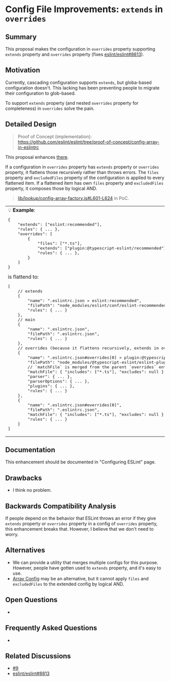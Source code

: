 # Config File Improvements: `extends` in `overrides`

## Summary

This proposal makes the configuration in `overrides` property supporting `extends` property and `overrides` property (fixes [eslint/eslint#8813]).

## Motivation

Currently, cascading configuration supports `extends`, but globa-based configuration doesn't. This lacking has been preventing people to migrate their configuration to glob-based.

To support `extends` property (and nested `overrides` property for completeness) in `overrides` solve the pain.

## Detailed Design

> Proof of Concept (implementation): https://github.com/eslint/eslint/tree/proof-of-concept/config-array-in-eslintrc

This proposal enhances [there](README.md#extends-in-overrides).

If a configuration in `overrides` property has `extends` property or `overrides` property, it flattens those recursively rather than throws errors. The `files` property and `excludedFiles` property of the configuration is applied to every flattened item. If a flattened item has own `files` property and `excludedFiles` property, it composes those by logical AND.

> [lib/lookup/config-array-factory.js#L601-L624](https://github.com/eslint/eslint/blob/153640180a8944af3a1c488462ed30d0c215f5ed/lib/_lookup/config-array-factory.js#L601-L624) in PoC.

<table><td>
💡 <b>Example</b>:
<pre lang="jsonc">
{
    "extends": ["eslint:recommended"],
    "rules": { ... },
    "overrides": [
        {
            "files": ["*.ts"],
            "extends": ["plugin:@typescript-eslint/recommended"],
            "rules": { ... },
        }
    ]
}
</pre>
is flattend to:
<pre lang="jsonc">
[
    // extends
    {
        "name": ".eslintrc.json » eslint:recommended",
        "filePath": "node_modules/eslint/conf/eslint-recommended.js",
        "rules": { ... }
    },
    // main
    {
        "name": ".eslintrc.json",
        "filePath": ".eslintrc.json",
        "rules": { ... }
    },
    // overrides (because it flattens recursively, extends in overrides is here)
    {
        "name": ".eslintrc.json#overrides[0] » plugin:@typescript-eslint/recommended",
        "filePath": "node_modules/@typescript-eslint/eslint-plugin/dist/index.js",
        // `matchFile` is merged from the parent `overrides` entry and itself.
        "matchFile": { "includes": ["*.ts"], "excludes": null },
        "parser": { ... },
        "parserOptions": { ... },
        "plugins": { ... },
        "rules": { ... }
    },
    {
        "name": ".eslintrc.json#overrides[0]",
        "filePath": ".eslintrc.json",
        "matchFile": { "includes": ["*.ts"], "excludes": null },
        "rules": { ... }
    }
]
</pre>
</td></table>

## Documentation

This enhancement should be documented in "Configuring ESLint" page.

## Drawbacks

- I think no problem.

## Backwards Compatibility Analysis

If people depend on the behavior that ESLint throws an error if they give `extends` property or `overrides` property in a config of `overrides` property, this enhancement breaks that. However, I believe that we don't need to worry.

## Alternatives

- We can provide a utility that merges multiple configs for this purpose. However, people have gotten used to `extends` property, and it's easy to use.
- [Array Config](minor-01-array-config.md) may be an alternative, but it cannot apply `files` and `excludedFiles` to the extended config by logical AND.

## Open Questions

-

## Frequently Asked Questions

-

## Related Discussions

- [#9]
- [eslint/eslint#8813]

[#9]: https://github.com/eslint/rfcs/pull/9
[eslint/eslint#8813]: https://github.com/eslint/eslint/issues/8813
